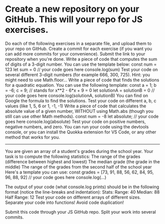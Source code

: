 # Create a new repository on your GitHub. This will your repo for JS exercises.
Do each of the following exercises in a separate file, and upload them to your repo on GitHub.
Create a commit for each exercise (if you want you can add more commits for your convenience).
Submit the link to your repository when you're done.
Write a piece of code that computes the sum of digits of a 3-digit number. You can use the template below:
const num = 123
let sum = 0
// your code goes here
console.log(sum)
Test your code on several different 3-digit numbers (for example 666, 300, 725). Hint: you might need to use Math.floor...
Write a piece of code that finds the solutions for a quadratic equation. You can use the following template:
const a = 1; b = -6; c = 9;  // stands for x**2 - 6*x + 9 = 0
let solutionA = solutionB = 0
// your code goes here
console.log(solutionA, solutionB)
You can find on Google the formula to find the solutions. Test your code on different a, b, c values (like 1, 5, 6 or 1, -1, -1)
Write a piece of code that calculates the absolute value of a given number,
WITHOUT using Math.abs (though you still can use other Math methods).
const num = -8
let absolute;
// your code goes here
console.log(absolute)
Test your code on positive numbers, negative numbers, and zero.
You can run your code using the devtools console, or you can install the Quokka extension for VS Code, or any other method that works for you.
_______________________________________________________________________________________________________________________________________________
You are given an array of a student's grades during the school year. Your task is to compute the following statistics:
The range of the grades (difference between highest and lowest)
The median grade (the grade in the middle)
The range of the grades from the second half of the school year
Here's a template you can use:
const grades = [73, 91, 88, 56, 62, 84, 95, 96, 88, 92]
// your code goes here
console.log(...)

The output of your code (what console.log prints) should be in the following format (notice the line-breaks and indentation):
Stats:
    Range: 40
    Median: 88
    Half Range: 12
Test your code on different arrays of different sizes.
Separate your code into functions! Avoid code duplication!

Submit this code through your JS GitHub repo. Split your work into several commits.
